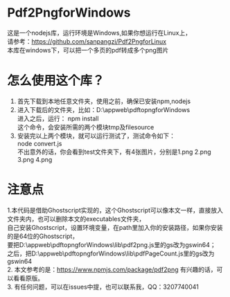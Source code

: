 # Pdf2PngforWindows
这是一个nodejs库，运行环境是Windows,如果你想运行在Linux上，<br>
请参考：https://github.com/sanpangzi/Pdf2PngforLinux<br>
本库在windows下，可以把一个多页的pdf转成多个png图片
# 怎么使用这个库？
  1. 首先下载到本地任意文件夹，使用之前，确保已安装npm,nodejs<br>
  2. 进入下载后的文件夹，比如：D:\appweb\pdftopngforWindows<br>
     进入之后，运行： npm install<br>
     这个命令，会安装所需的两个模块tmp及filesource<br>
  3. 安装完以上两个模块，就可以运行测试了，测试命令如下：<br>
      node convert.js<br>
      不出意外的话，你会看到test文件夹下，有4张图片，分别是1.png  2.png  3.png  4.png<br>
 # 注意点
  1.本代码是借助Ghostscript实现的，这个Ghostscript可以像本文一样，直接放入文件夹内，也可以删除本文的executables文件夹，<br>
     自己安装Ghostscript，设置环境变量，在path里加入你的安装路径，如果你安装的是64位的Ghostscript，<br>
     要把D:\appweb\pdftopngforWindows\lib\pdf2png.js里的gs改为gswin64；<br>
     之后，把D:\appweb\pdftopngforWindows\lib\pdfPageCount.js里的gs改为gswin64<br>
  2. 本文参考的是：https://www.npmjs.com/package/pdf2png
     有兴趣的话，可以看看原版。<br>
  3. 有任何问题，可以在issues中提，也可以联系我，QQ：3207740041<br>
